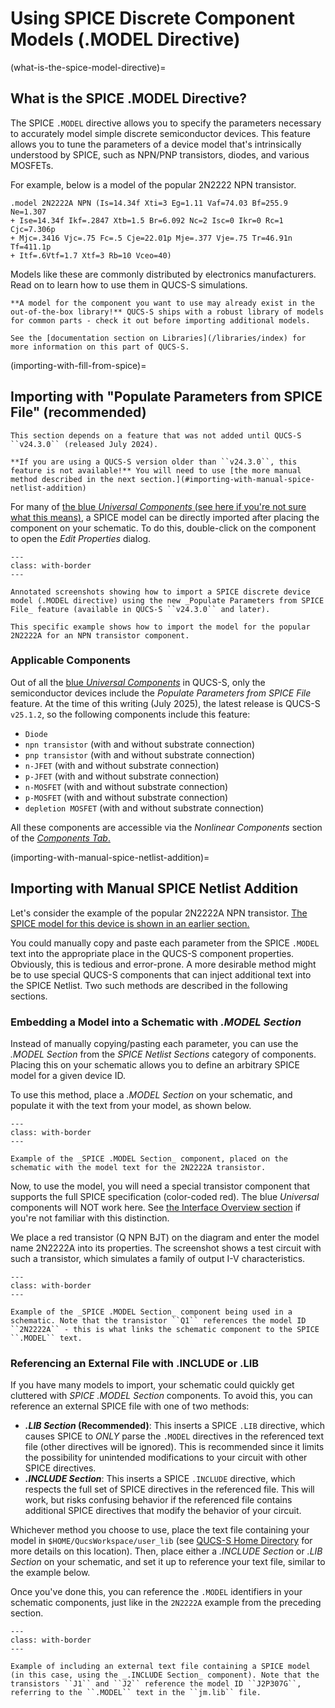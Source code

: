 # Using SPICE Discrete Component Models (.MODEL Directive)

(what-is-the-spice-model-directive)=
## What is the SPICE .MODEL Directive?

The SPICE ``.MODEL`` directive allows you to specify the parameters necessary to accurately model simple discrete semiconductor devices. This feature allows you to tune the parameters of a device model that's intrinsically understood by SPICE, such as NPN/PNP transistors, diodes, and various MOSFETs.

For example, below is a model of the popular 2N2222 NPN transistor.

```text
.model 2N2222A NPN (Is=14.34f Xti=3 Eg=1.11 Vaf=74.03 Bf=255.9 Ne=1.307 
+ Ise=14.34f Ikf=.2847 Xtb=1.5 Br=6.092 Nc=2 Isc=0 Ikr=0 Rc=1 Cjc=7.306p
+ Mjc=.3416 Vjc=.75 Fc=.5 Cje=22.01p Mje=.377 Vje=.75 Tr=46.91n Tf=411.1p
+ Itf=.6Vtf=1.7 Xtf=3 Rb=10 Vceo=40)
```

Models like these are commonly distributed by electronics manufacturers. Read on to learn how to use them in QUCS-S simulations.

```{tip}
**A model for the component you want to use may already exist in the out-of-the-box library!** QUCS-S ships with a robust library of models for common parts - check it out before importing additional models.

See the [documentation section on Libraries](/libraries/index) for more information on this part of QUCS-S.
```

(importing-with-fill-from-spice)=
## Importing with "Populate Parameters from SPICE File" (recommended)

```{warning}
This section depends on a feature that was not added until QUCS-S ``v24.3.0`` (released July 2024).

**If you are using a QUCS-S version older than ``v24.3.0``, this feature is not available!** You will need to use [the more manual method described in the next section.](#importing-with-manual-spice-netlist-addition)
```

For many of [the blue _Universal Components_ (see here if you're not sure what this means)](/overview/interface-overview.md#component-color-coding), a SPICE model can be directly imported after placing the component on your schematic. To do this, double-click on the component to open the _Edit Properties_ dialog.

```{figure} /subckts-and-ext-models/images/populate-parameters-from-spice-file.drawio.png
---
class: with-border
---

Annotated screenshots showing how to import a SPICE discrete device model (.MODEL directive) using the new _Populate Parameters from SPICE File_ feature (available in QUCS-S ``v24.3.0`` and later).

This specific example shows how to import the model for the popular 2N2222A for an NPN transistor component.
```

### Applicable Components

Out of all the [blue _Universal Components_](/overview/interface-overview.md#component-color-coding) in QUCS-S, only the semiconductor devices include the _Populate Parameters from SPICE File_ feature. At the time of this writing (July 2025), the latest release is QUCS-S ``v25.1.2``, so the following components include this feature:

* ``Diode``
* ``npn transistor`` (with and without substrate connection)
* ``pnp transistor`` (with and without substrate connection)
* ``n-JFET`` (with and without substrate connection)
* ``p-JFET`` (with and without substrate connection)
* ``n-MOSFET`` (with and without substrate connection)
* ``p-MOSFET`` (with and without substrate connection)
* ``depletion MOSFET`` (with and without substrate connection)

All these components are accessible via the _Nonlinear Components_ section of the [_Components Tab_.](/overview/interface-overview.md#components-tab)

(importing-with-manual-spice-netlist-addition)=
## Importing with Manual SPICE Netlist Addition

Let's consider the example of the popular 2N2222A NPN transistor. [The SPICE model for this device is shown in an earlier section.](#what-is-the-spice-model-directive)

You could manually copy and paste each parameter from the SPICE ``.MODEL`` text into the appropriate place in the QUCS-S component properties. Obviously, this is tedious and error-prone. A more desirable method might be to use special QUCS-S components that can inject additional text into the SPICE Netlist. Two such methods are described in the following sections.

### Embedding a Model into a Schematic with _.MODEL Section_

Instead of manually copying/pasting each parameter, you can use the _.MODEL Section_ from the _SPICE Netlist Sections_ category of components. Placing this on your schematic allows you to define an arbitrary SPICE model for a given device ID.

To use this method, place a _.MODEL Section_ on your schematic, and populate it with the text from your model, as shown below.

```{figure} /subckts-and-ext-models/images/spice-model-section-placed.png
---
class: with-border
---

Example of the _SPICE .MODEL Section_ component, placed on the schematic with the model text for the 2N2222A transistor.
```

Now, to use the model, you will need a special transistor component that supports the full SPICE specification (color-coded red). The blue _Universal_ components will NOT work here. See [the Interface Overview section](/overview/interface-overview.md#component-color-coding) if you're not familiar with this distinction.

We place a red transistor (Q NPN BJT) on the diagram and enter the model name 2N2222A into its properties. The screenshot shows a test circuit with such a transistor, which simulates a family of output I-V characteristics.

```{figure} /subckts-and-ext-models/images/spice-model-section-inuse.png
---
class: with-border
---

Example of the _SPICE .MODEL Section_ component being used in a schematic. Note that the transistor ``Q1`` references the model ID ``2N2222A`` - this is what links the schematic component to the SPICE ``.MODEL`` text.
```

### Referencing an External File with .INCLUDE or .LIB

If you have many models to import, your schematic could quickly get cluttered with _SPICE .MODEL Section_ components. To avoid this, you can reference an external SPICE file with one of two methods:
* **_.LIB Section_ (Recommended)**: This inserts a SPICE ``.LIB`` directive, which causes SPICE to _ONLY_ parse the ``.MODEL`` directives in the referenced text file (other directives will be ignored). This is recommended since it limits the possibility for unintended modifications to your circuit with other SPICE directives.
* **_.INCLUDE Section_**: This inserts a SPICE ``.INCLUDE`` directive, which respects the full set of SPICE directives in the referenced file. This will work, but risks confusing behavior if the referenced file contains additional SPICE directives that modify the behavior of your circuit.

Whichever method you choose to use, place the text file containing your model in ``$HOME/QucsWorkspace/user_lib`` (see [QUCS-S Home Directory](/overview/understanding-file-structure.md#qucs-s-home-directory) for more details on this location). Then, place either a _.INCLUDE Section_ or _.LIB Section_ on your schematic, and set it up to reference your text file, similar to the example below.

Once you've done this, you can reference the ``.MODEL`` identifiers in your schematic components, just like in the ``2N2222A`` example from the preceding section.

```{figure} /subckts-and-ext-models/images/spice-include-model-example.png
---
class: with-border
---

Example of including an external text file containing a SPICE model (in this case, using the _.INCLUDE Section_ component). Note that the transistors ``J1`` and ``J2`` reference the model ID ``J2P307G``, referring to the ``.MODEL`` text in the ``jm.lib`` file.
```